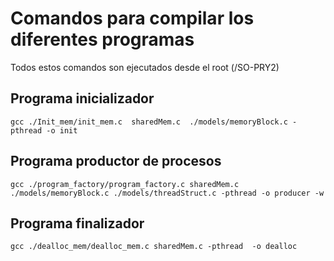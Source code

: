 # Comandos para compilar los diferentes programas

Todos estos comandos son ejecutados desde el root (/SO-PRY2)

## Programa inicializador

```
gcc ./Init_mem/init_mem.c  sharedMem.c  ./models/memoryBlock.c -pthread -o init 

```

## Programa productor de procesos

```
gcc ./program_factory/program_factory.c sharedMem.c ./models/memoryBlock.c ./models/threadStruct.c -pthread -o producer -w
```

## Programa finalizador

```
gcc ./dealloc_mem/dealloc_mem.c sharedMem.c -pthread  -o dealloc
```
